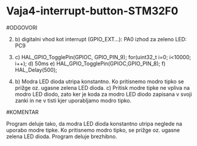 # Vaja4-interrupt-button-STM32F0

#ODGOVORI

2. b) digitalni vhod kot interrupt (GPIO_EXT...): PA0
      izhod za zeleno LED: PC9

3. c) HAL_GPIO_TogglePin(GPIOC, GPIO_PIN_9);
	    for(uint32_t i=0; i<10000; i++);
   d) 50ms
   e) HAL_GPIO_TogglePin(GPIOC,GPIO_PIN_8);
	 f) HAL_Delay(500);
   
4. b) Modra LED dioda utripa konstantno. Ko pritisnemo modro tipko se prižge oz. ugasne zelena LED dioda.
   c) Pritisk modre tipke ne vpliva na modro LED diodo, zato ker je koda za modro LED diodo zapisana v svoji zanki in ne v tisti kjer           uporabljamo modro tipko.

#KOMENTAR

Program deluje tako, da modra LED dioda konstantno utripa neglede na uporabo modre tipke. Ko pritisnemo modro tipko, se prižge oz. ugasne zelena LED dioda. Program deluje brezhibno.

